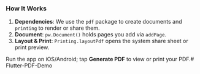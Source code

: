 ### How It Works
1. **Dependencies**: We use the `pdf` package to create documents and `printing` to render or share them.
2. **Document**: `pw.Document()` holds pages you add via `addPage`.
3. **Layout & Print**: `Printing.layoutPdf` opens the system share sheet or print preview.

Run the app on iOS/Android; tap **Generate PDF** to view or print your PDF.#   F l u t t e r - P D F - D e m o  
 